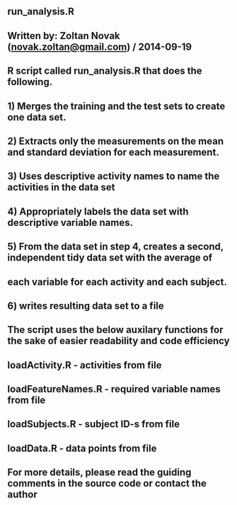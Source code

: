 ## run_analysis.R
##
## Written by: Zoltan Novak (novak.zoltan@gmail.com) / 2014-09-19
##
## 
## R script called run_analysis.R that does the following. 
## 1) Merges the training and the test sets to create one data set.
## 2) Extracts only the measurements on the mean and standard deviation for each measurement. 
## 3) Uses descriptive activity names to name the activities in the data set
## 4) Appropriately labels the data set with descriptive variable names. 
## 5) From the data set in step 4, creates a second, independent tidy data set with the average of 
##    each variable for each activity and each subject.
## 6) writes resulting data set to a file
## 
## 
## The script uses the below auxilary functions for the sake of easier readability and code efficiency
##
## loadActivity.R       - activities from file
## loadFeatureNames.R   - required variable names from file
## loadSubjects.R       - subject ID-s from file
## loadData.R           - data points from file
## 
## For more details, please read the guiding comments in the source code or contact the author 
## 
